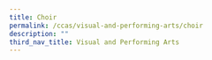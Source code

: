 ```yaml
---
title: Choir
permalink: /ccas/visual-and-performing-arts/choir
description: ""
third_nav_title: Visual and Performing Arts
---
```


